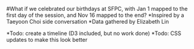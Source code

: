 #What if we celebrated our birthdays at SFPC, with Jan 1 mapped to the first day of the session, and Nov 16 mapped to the end?
*Inspired by a Taeyoon Choi side conversation
*Data gathered by Elizabeth Lin

*Todo: create a timeline (D3 included, but no work done)
*Todo: CSS updates to make this look better
